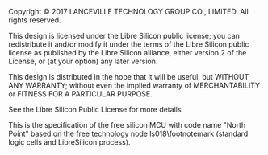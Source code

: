Copyright © 2017 LANCEVILLE TECHNOLOGY GROUP CO., LIMITED. All rights reserved.

This design is licensed under the Libre Silicon public license; you can redistribute it and/or modify it under the terms of the Libre Silicon public license as published by the Libre Silicon alliance, either version 2 of the License, or (at your option) any later version.

This design is distributed in the hope that it will be useful, but WITHOUT ANY WARRANTY; without even the implied warranty of MERCHANTABILITY or FITNESS FOR A PARTICULAR PURPOSE.

See the Libre Silicon Public License for more details.

This is the specification of the free silicon MCU with code name "North Point" based on the free technology node ls018\footnotemark (standard logic cells and LibreSilicon process).
